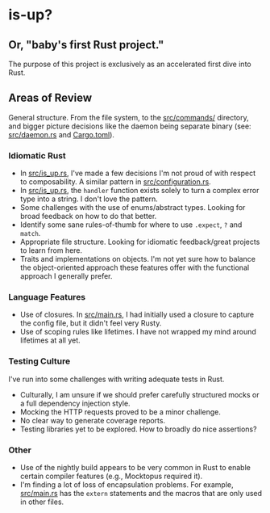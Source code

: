 # is-up?

## Or, "baby's first Rust project."

The purpose of this project is exclusively as an accelerated first dive into Rust.

## Areas of Review

General structure. From the file system, to the [src/commands/](commands/) directory, and bigger picture decisions like the daemon being separate binary (see: [src/daemon.rs](daemon.rs) and [Cargo.toml](Cargo.toml)).

### Idiomatic Rust

- In [src/is_up.rs](is_up.rs), I've made a few decisions I'm not proud of with respect to composability. A similar pattern in [src/configuration.rs](configuration.rs).
- In [src/is_up.rs](is_up.rs), the `handler` function exists solely to turn a complex error type into a string. I don't love the pattern.
- Some challenges with the use of enums/abstract types. Looking for broad feedback on how to do that better.
- Identify some sane rules-of-thumb for where to use `.expect`, `?` and `match`.
- Appropriate file structure. Looking for idiomatic feedback/great projects to learn from here.
- Traits and implementations on objects. I'm not yet sure how to balance the object-oriented approach these features offer with the functional approach I generally prefer.

### Language Features

- Use of closures. In [src/main.rs](main.rs), I had initially used a closure to capture the config file, but it didn't feel very Rusty.
- Use of scoping rules like lifetimes. I have not wrapped my mind around lifetimes at all yet.

### Testing Culture

I've run into some challenges with writing adequate tests in Rust.

- Culturally, I am unsure if we should prefer carefully structured mocks or a full dependency injection style.
- Mocking the HTTP requests proved to be a minor challenge.
- No clear way to generate coverage reports.
- Testing libraries yet to be explored. How to broadly do nice assertions?

### Other

- Use of the nightly build appears to be very common in Rust to enable certain compiler features (e.g., Mocktopus required it).
- I'm finding a lot of loss of encapsulation problems. For example, [src/main.rs](main.rs) has the `extern` statements and the macros that are only used in other files.
